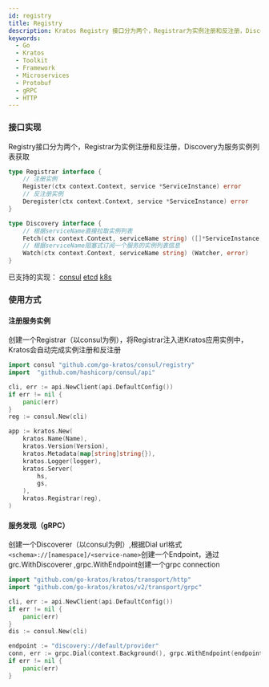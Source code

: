 ```yaml
---
id: registry
title: Registry
description: Kratos Registry 接口分为两个，Registrar为实例注册和反注册，Discovery为服务实例列表获取
keywords:
  - Go
  - Kratos
  - Toolkit
  - Framework
  - Microservices
  - Protobuf
  - gRPC
  - HTTP
---
```


### 接口实现 

Registry接口分为两个，Registrar为实例注册和反注册，Discovery为服务实例列表获取

```go
type Registrar interface {
	// 注册实例
	Register(ctx context.Context, service *ServiceInstance) error
	// 反注册实例
	Deregister(ctx context.Context, service *ServiceInstance) error
}
```
```go
type Discovery interface {
	// 根据serviceName直接拉取实例列表
	Fetch(ctx context.Context, serviceName string) ([]*ServiceInstance, error)
	// 根据serviceName阻塞式订阅一个服务的实例列表信息
	Watch(ctx context.Context, serviceName string) (Watcher, error)
}
```
已支持的实现：
[consul](https://github.com/go-kratos/consul)
[etcd](https://github.com/go-kratos/etcd)
[k8s](https://github.com/go-kratos/kube)

### 使用方式

#### 注册服务实例

创建一个Registrar（以consul为例），将Registrar注入进Kratos应用实例中，Kratos会自动完成实例注册和反注册

```go
import consul "github.com/go-kratos/consul/registry"
import	"github.com/hashicorp/consul/api"

cli, err := api.NewClient(api.DefaultConfig())
if err != nil {
	panic(err)
}
reg := consul.New(cli)

app := kratos.New(
    kratos.Name(Name),
    kratos.Version(Version),
    kratos.Metadata(map[string]string{}),
    kratos.Logger(logger),
    kratos.Server(
        hs,
        gs,
    ),
    kratos.Registrar(reg),
)
```


#### 服务发现（gRPC）

创建一个Discoverer（以consul为例）,根据Dial url格式`<schema>://[namespace]/<service-name>`创建一个Endpoint，通过grc.WithDiscoverer ,grpc.WithEndpoint创建一个grpc connection
```go
import "github.com/go-kratos/kratos/transport/http"
import "github.com/go-kratos/kratos/v2/transport/grpc"

cli, err := api.NewClient(api.DefaultConfig())
if err != nil {
	panic(err)
}
dis := consul.New(cli)

endpoint := "discovery://default/provider"
conn, err := grpc.Dial(context.Background(), grpc.WithEndpoint(endpoint), grpc.WithDiscovery(dis))
if err != nil {
    panic(err)
}
```





